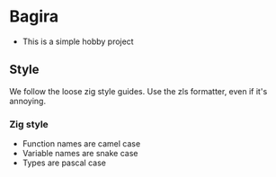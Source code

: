 # Bagira
- This is a simple hobby project

## Style
We follow the loose zig style guides. Use the zls formatter, even if it's annoying.
### Zig style
- Function names are camel case
- Variable names are snake case
- Types are pascal case
